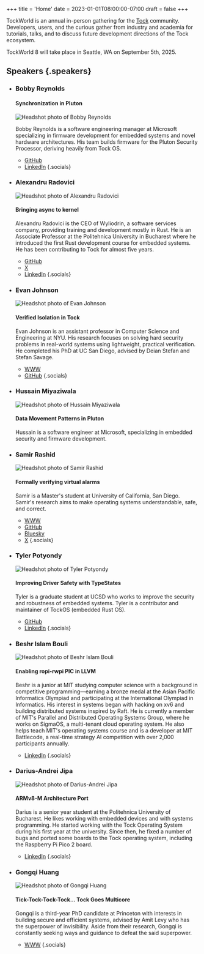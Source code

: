 +++
title = 'Home'
date = 2023-01-01T08:00:00-07:00
draft = false
+++

TockWorld is an annual in-person gathering for the [Tock](https://tockos.org) community. Developers, users, and the curious gather from industry and academia for tutorials, talks, and to discuss future development directions of the Tock ecosystem.

TockWorld 8 will take place in Seattle, WA on September 5th, 2025.

## Speakers {.speakers}

*
  ### Bobby Reynolds

  #### Synchronization in Pluton

  ![Headshot photo of Bobby Reynolds](speakers/bobby_reynolds.jpg)

  Bobby Reynolds is a software engineering manager at Microsoft
  specializing in firmware development for embedded systems and novel
  hardware architectures. His team builds firmware for the Pluton
  Security Processor, deriving heavily from Tock OS.

  * [GitHub](https://github.com/reynoldsbd)
  * [LinkedIn](https://www.linkedin.com/in/reynoldsbd3/)
  {.socials}

*
  ### Alexandru Radovici

  ![Headshot photo of Alexandru Radovici](speakers/alexandru_radovici.png)

  #### Bringing async to kernel

  Alexandru Radovici is the CEO of Wyliodrin, a software services
  company, providing training and development mostly in Rust. He is an
  Associate Professor at the Politehnica University in Bucharest where
  he introduced the first Rust development course for embedded
  systems. He has been contributing to Tock for almost five years.

  * [GitHub](https://github.com/alexandruradovici)
  * [ X](https://twitter.com/wyliodrin)
  * [LinkedIn](https://www.linkedin.com/in/alexandruradovici/)
  {.socials}

*
  ### Evan Johnson

  ![Headshot photo of Evan Johnson](speakers/evan-johnson.jpg)

  #### Verified Isolation in Tock

  Evan Johnson is an assistant professor in Computer Science and
  Engineering at NYU. His research focuses on solving hard security
  problems in real-world systems using lightweight, practical
  verification. He completed his PhD at UC San Diego, advised by Deian
  Stefan and Stefan Savage.

  * [WWW](https://enjhnsn2.github.io/)
  * [GitHub](https://github.com/enjhnsn2)
  {.socials}

*
  ###  Hussain Miyaziwala

  ![Headshot photo of Hussain Miyaziwala](speakers/placeholder.jpg)

  #### Data Movement Patterns in Pluton

  Hussain is a software engineer at Microsoft, specializing in
  embedded security and firmware development.

*
  ### Samir Rashid

  ![Headshot photo of Samir Rashid](speakers/samir-rashid.jpg)

  #### Formally verifying virtual alarms

  Samir is a Master's student at University of California, San Diego. Samir's
  research aims to make operating systems understandable, safe, and correct.

  * [WWW](https://godsped.com/)
  * [GitHub](https://github.com/Samir-Rashid)
  * [Bluesky](https://bsky.app/profile/godsped.com)
  * [ X](https://twitter.com/Rash_Samir)
  {.socials}

*
  ### Tyler Potyondy

  ![Headshot photo of Tyler Potyondy](speakers/tyler-potyondy.png)

  #### Improving Driver Safety with TypeStates

  Tyler is a graduate student at UCSD who works to improve the
  security and robustness of embedded systems. Tyler is a contributor
  and maintainer of TockOS (embedded Rust OS).

  * [GitHub](https://github.com/tyler-potyondy)
  * [LinkedIn](https://www.linkedin.com/in/tyler-potyondy-88553b124/)
  {.socials}

*
  ### Beshr Islam Bouli

  ![Headshot photo of Beshr Islam Bouli](speakers/beshr-islam-bouli.jpg)

  #### Enabling ropi-rwpi PIC in LLVM

  Beshr is a junior at MIT studying computer science with a background in
  competitive programming—earning a bronze medal at the Asian Pacific
  Informatics Olympiad and participating at the International Olympiad
  in Informatics. His interest in systems began with hacking on xv6
  and building distributed systems inspired by Raft. He is currently a
  member of MIT's Parallel and Distributed Operating Systems Group,
  where he works on SigmaOS, a multi-tenant cloud operating system. He
  also helps teach MIT's operating systems course and is a developer
  at MIT Battlecode, a real-time strategy AI competition with over
  2,000 participants annually.

  * [LinkedIn](https://www.linkedin.com/in/beshr-islam-bouli-9a508b216/)
  {.socials}

*
  ### Darius-Andrei Jipa

  ![Headshot photo of Darius-Andrei Jipa](speakers/darius-andrei-jipa.jpg)

  #### ARMv8-M Architecture Port

  Darius is a senior year student at the Politehnica University of
  Bucharest. He likes working with embedded devices and with systems
  programming. He started working with the Tock Operating System during
  his first year at the university. Since then, he fixed a number of bugs
  and ported some boards to the Tock operating system, including the
  Raspberry Pi Pico 2 board.

  * [LinkedIn](https://www.linkedin.com/in/darius-andrei-jipa-aa33421a8)
  {.socials}

*
  ### Gongqi Huang

  ![Headshot photo of Gongqi Huang](speakers/gongqi-huang.jpg)

  #### Tick-Tock-Tock-Tock... Tock Goes Multicore

  Gongqi is a third-year PhD candidate at Princeton with interests in
  building secure and efficient systems, advised by Amit Levy who has
  the superpower of invisibility. Aside from their research, Gongqi is
  constantly seeking ways and guidance to defeat the said superpower.

  * [WWW](https://gongqihuang.com/)
  {.socials}
